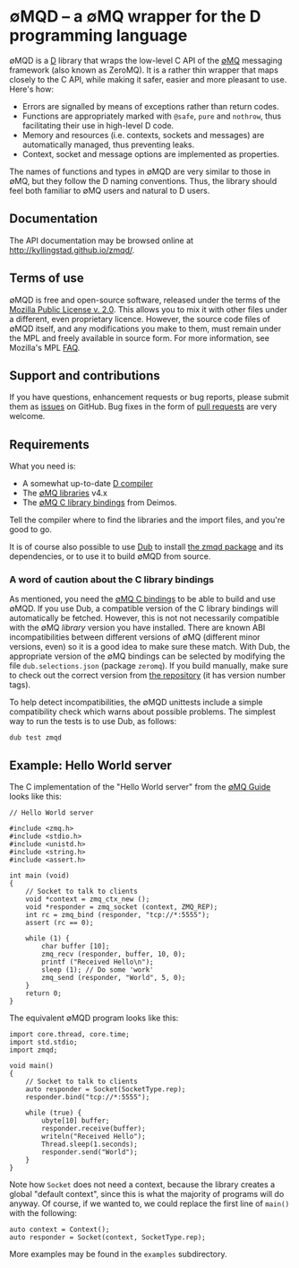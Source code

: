 ∅MQD – a ∅MQ wrapper for the D programming language
===================================================

∅MQD is a [D](http://dlang.org) library that wraps the low-level C API of
the [∅MQ](http://zeromq.org) messaging framework (also known as ZeroMQ).
It is a rather thin wrapper that maps closely to the C API, while making it
safer, easier and more pleasant to use.  Here's how:

  * Errors are signalled by means of exceptions rather than return codes.
  * Functions are appropriately marked with `@safe`, `pure` and `nothrow`,
    thus facilitating their use in high-level D code.
  * Memory and resources (i.e. contexts, sockets and messages) are
    automatically managed, thus preventing leaks.
  * Context, socket and message options are implemented as properties.

The names of functions and types in ∅MQD are very similar to those in ∅MQ,
but they follow the D naming conventions.  Thus, the library should feel
both familiar to ∅MQ users and natural to D users.

## Documentation ##

The API documentation may be browsed online at
http://kyllingstad.github.io/zmqd/.

## Terms of use ##

∅MQD is free and open-source software, released under the terms of the
[Mozilla Public License v. 2.0](http://mozilla.org/MPL/2.0/).  This allows
you to mix it with other files under a different, even proprietary licence.
However, the source code files of ∅MQD itself, and any modifications you make
to them,  must remain under the MPL and freely available in source form.  For
more information, see Mozilla's MPL [FAQ](http://www.mozilla.org/MPL/2.0/FAQ.html).

## Support and contributions ##

If you have questions, enhancement requests or bug reports, please submit
them as [issues](https://github.com/kyllingstad/zmqd/issues) on GitHub.
Bug fixes in the form of [pull requests](https://github.com/kyllingstad/zmqd/pulls)
are very welcome.

## Requirements ##

What you need is:

  * A somewhat up-to-date [D compiler](http://wiki.dlang.org/Compilers)
  * The [∅MQ libraries](http://zeromq.org/intro:get-the-software) v4.x
  * The [∅MQ C library bindings](https://github.com/D-Programming-Deimos/ZeroMQ)
    from Deimos.

Tell the compiler where to find the libraries and the import files, and
you're good to go.

It is of course also possible to use [Dub](http://code.dlang.org/) to install
[the zmqd package](http://code.dlang.org/packages/zmqd) and its dependencies,
or to use it to build ∅MQD from source.

### A word of caution about the C library bindings ###

As mentioned, you need the
[∅MQ C bindings](https://github.com/D-Programming-Deimos/ZeroMQ) to be able
to build and use ∅MQD.  If you use Dub, a compatible version of the C
library bindings will automatically be fetched.  However, this is
not not necessarily compatible with the ∅MQ *library* version you have
installed.  There are known ABI incompatibilities between different versions
of ∅MQ (different minor versions, even) so it is a good idea to make sure
these match.  With Dub, the appropriate version of the ∅MQ bindings can be
selected by modifying the file `dub.selections.json` (package `zeromq`).
If you build manually, make sure to check out the correct version from
[the repository](https://github.com/D-Programming-Deimos/ZeroMQ) (it has
version number tags).

To help detect incompatibilities, the ∅MQD unittests include a simple
compatibility check which warns about possible problems.  The simplest way
to run the tests is to use Dub, as follows:

    dub test zmqd

## Example: Hello World server ##

The C implementation of the "Hello World server" from the
[∅MQ Guide](http://zguide.zeromq.org/page:all) looks like this:

    // Hello World server

    #include <zmq.h>
    #include <stdio.h>
    #include <unistd.h>
    #include <string.h>
    #include <assert.h>

    int main (void)
    {
        // Socket to talk to clients
        void *context = zmq_ctx_new ();
        void *responder = zmq_socket (context, ZMQ_REP);
        int rc = zmq_bind (responder, "tcp://*:5555");
        assert (rc == 0);

        while (1) {
            char buffer [10];
            zmq_recv (responder, buffer, 10, 0);
            printf ("Received Hello\n");
            sleep (1); // Do some 'work'
            zmq_send (responder, "World", 5, 0);
        }
        return 0;
    }

The equivalent ∅MQD program looks like this:

    import core.thread, core.time;
    import std.stdio;
    import zmqd;

    void main()
    {
        // Socket to talk to clients
        auto responder = Socket(SocketType.rep);
        responder.bind("tcp://*:5555");

        while (true) {
            ubyte[10] buffer;
            responder.receive(buffer);
            writeln("Received Hello");
            Thread.sleep(1.seconds);
            responder.send("World");
        }
    }

Note how `Socket` does not need a context, because the library creates a global
"default context", since this is what the majority of programs will do anyway.
Of course, if we wanted to, we could replace the first line of `main()` with
the following:

    auto context = Context();
    auto responder = Socket(context, SocketType.rep);

More examples may be found in the `examples` subdirectory.
